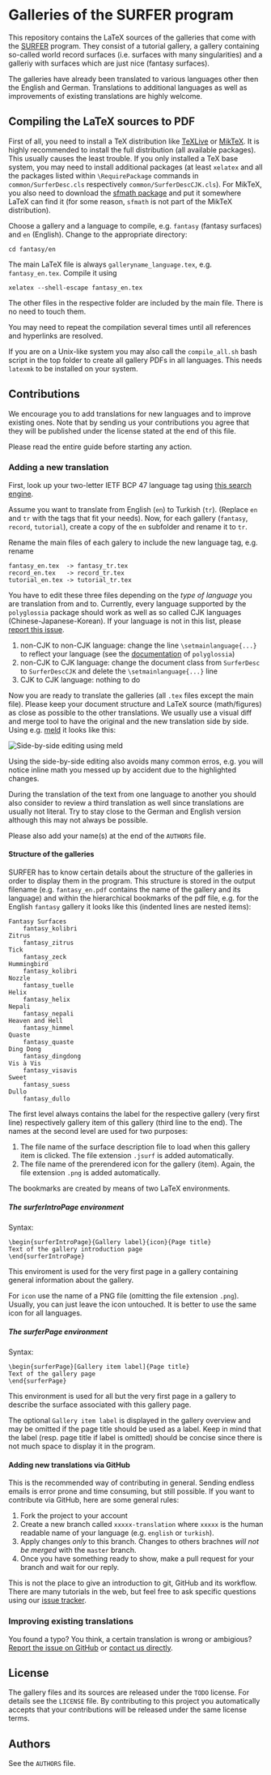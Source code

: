 Galleries of the SURFER program
===============================

This repository contains the LaTeX sources of the galleries that come with the [SURFER](http://imaginary.org/program/surfer/) program. They consist of a tutorial gallery, a gallery containing so-called world record surfaces (i.e. surfaces with many singularities) and a galleriy with surfaces which are just nice (fantasy surfaces).

The galleries have already been translated to various languages other then the English and German. Translations to additional languages as well as improvements of existing translations are highly welcome.

Compiling the LaTeX sources to PDF
----------------------------------

First of all, you need to install a TeX distribution like [TeXLive](https://www.tug.org/texlive/) or [MikTeX](http://www.miktex.org/). It is highly recommended to install the full distribution (all available packages). This usually causes the least trouble. If you only installed a TeX base system, you may need to install additional packages (at least `xelatex` and all the packages listed within `\RequirePackage` commands in `common/SurferDesc.cls` respectively `common/SurferDescCJK.cls`). For MikTeX, you also need to download the [sfmath package](http://www.ctan.org/tex-archive/macros/latex/contrib/sfmath/sfmath.sty) and put it somewhere LaTeX can find it (for some reason, `sfmath` is not part of the MikTeX distribution).

Choose a gallery and a language to compile, e.g. `fantasy` (fantasy surfaces) and `en` (English). Change to the appropriate directory:
```
cd fantasy/en
```

The main LaTeX file is always `galleryname_language.tex`, e.g. `fantasy_en.tex`. Compile it using
```
xelatex --shell-escape fantasy_en.tex
```

The other files in the respective folder are included by the main file. There is no need to touch them.

You may need to repeat the compilation several times until all references and hyperlinks are resolved.

If you are on a Unix-like system you may also call the `compile_all.sh` bash script in the top folder to create all gallery PDFs in all languages. This needs `latexmk` to be installed on your system.

Contributions
-------------

We encourage you to add translations for new languages and to improve existing ones. Note that by sending us your contributions you agree that they will be published under the license stated at the end of this file. 

Please read the entire guide before starting any action.

### Adding a new translation

First, look up your two-letter IETF BCP 47 language tag using [this search engine](http://rishida.net/utils/subtags/). 

Assume you want to translate from English (`en`) to Turkish (`tr`). (Replace `en` and `tr` with the tags that fit your needs). Now, for each gallery (`fantasy`, `record`, `tutorial`), create a copy of the `en` subfolder and rename it to `tr`.

Rename the main files of each galery to include the new language tag, e.g. rename
```
fantasy_en.tex  -> fantasy_tr.tex
record_en.tex   -> record_tr.tex
tutorial_en.tex -> tutorial_tr.tex
```

You have to edit these three files depending on the *type of language* you are translation from and to. Currently, every language supported by the `polyglossia` package should work as well as so called CJK languages (Chinese-Japanese-Korean). If your language is not in this list, please [report this issue](https://github.com/IMAGINARY/SURFER-Galleries/issues/new).

 1. non-CJK to non-CJK language: change the line `\setmainlanguage{...}` to reflect your language (see the [documentation](http://mirrors.ctan.org/macros/latex/contrib/polyglossia/polyglossia.pdf) of `polyglossia`)
 2. non-CJK to CJK language: change the document class from `SurferDesc` to `SurferDescCJK` and delete the `\setmainlanguage{...}` line
 3. CJK to CJK language: nothing to do 

Now you are ready to translate the galleries (all `.tex` files except the main file). Please keep your document structure and LaTeX source (math/figures) as close as possible to the other translations. We usually use a visual diff and merge tool to have the original and the new translation side by side. Using e.g. [meld](http://meldmerge.org/) it looks like this:

![Side-by-side editing using meld](https://raw.github.com/IMAGINARY/SURFER-Galleries/gh-pages/images/meld.png "Side-by-side editing using meld")

Using the side-by-side editing also avoids many common erros, e.g. you will notice inline math you messed up by accident due to the highlighted changes.

During the translation of the text from one language to another you should also consider to review a third translation as well since translations are usually not literal. Try to stay close to the German and English version although this may not always be possible.

Please also add your name(s) at the end of the `AUTHORS` file. 

#### Structure of the galleries

SURFER has to know certain details about the structure of the galleries in order to display them in the program. This structure is stored in the output filename (e.g. `fantasy_en.pdf` contains the name of the gallery and its language) and within the hierarchical bookmarks of the pdf file, e.g. for the English `fantasy` gallery it looks like this (indented lines are nested items):
```
Fantasy Surfaces
    fantasy_kolibri
Zitrus
    fantasy_zitrus
Tick
    fantasy_zeck
Hummingbird
    fantasy_kolibri
Nozzle
    fantasy_tuelle
Helix
    fantasy_helix
Nepali
    fantasy_nepali
Heaven and Hell
    fantasy_himmel
Quaste
    fantasy_quaste
Ding Dong
    fantasy_dingdong
Vis à Vis
    fantasy_visavis
Sweet
    fantasy_suess
Dullo
    fantasy_dullo
```

The first level always contains the label for the respective gallery (very first line) respectively gallery item of this gallery (third line to the end). The names at the second level are used for two purposes:

 1. The file name of the surface description file to load when this gallery item is clicked. The file extension `.jsurf` is added automatically.
 2. The file name of the prerendered icon for the gallery (item). Again, the file extension `.png` is added automatically.

The bookmarks are created by means of two LaTeX environments.

##### The surferIntroPage environment

Syntax:
```
\begin{surferIntroPage}{Gallery label}{icon}{Page title}
Text of the gallery introduction page
\end{surferIntroPage}
```
This enviroment is used for the very first page in a gallery containing general information about the gallery. 

For `icon` use the name of a PNG file (omitting the file extension `.png`). Usually, you can just leave the icon untouched. It is better to use the same icon for all languages.

##### The surferPage environment

Syntax:
```
\begin{surferPage}[Gallery item label]{Page title}
Text of the gallery page
\end{surferPage}
```

This environment is used for all but the very first page in a gallery to describe the surface associated with this gallery page. 

The optional `Gallery item label` is displayed in the gallery overview and may be omitted if the page title should be used as a label. Keep in mind that the label (resp. page title if label is omitted) should be concise since there is not much space to display it in the program.

#### Adding new translations via GitHub

This is the recommended way of contributing in general. Sending endless emails is error prone and time consuming, but still possible. If you want to contribute via GitHub, here are some general rules:

1. Fork the project to your account
2. Create a new branch called `xxxxx-translation` where `xxxxx` is the human readable name of your language (e.g. `english` or `turkish`). 
3. Apply changes *only* to this branch. Changes to others brachnes *will not be merged* with the `master` branch.
4. Once you have something ready to show, make a pull request for your branch and wait for our reply. 

This is not the place to give an introduction to git, GitHub and its workflow. There are many tutorials in the web, but feel free to ask specific questions using our [issue tracker](https://github.com/IMAGINARY/SURFER-Galleries/issues).

### Improving existing translations

You found a typo? You think, a certain translation is wrong or ambigious? [Report the issue on GitHub](https://github.com/IMAGINARY/SURFER-Galleries/issues/new) or [contact us directly](http://http//www.imaginary.org/contact).

License
-------

The gallery files and its sources are released under the `TODO` license. For details see the `LICENSE` file. By contributing to this project you automatically accepts that your contributions will be released under the same license terms.

Authors
-------

See the `AUTHORS` file.
